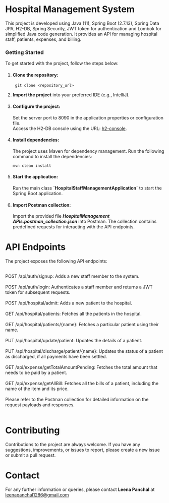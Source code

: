 # Hospital Management System

This project is developed using Java (11), Spring Boot (2.7.13), Spring Data JPA, H2-DB, Spring Security, JWT token for authentication and Lombok for simplified Java code generation. It provides an API for managing hospital staff, patients, expenses, and billing.

<h3>Getting Started</h3>

To get started with the project, follow the steps below:

1. <h4>Clone the repository:</h4>

      <code> git clone <repository_url> </code>

2. <strong>Import the project</strong> into your preferred IDE (e.g., IntelliJ).

3. <h4>Configure the project:</h4>
      Set the server port to 8090 in the application properties or configuration file.<br>
      Access the H2-DB console using the URL: 
      <a href="http://localhost:8090/h2-console/">h2-console</a>.

4. <h4>Install dependencies:</h4>
    The project uses Maven for dependency management. Run the following command to install the dependencies:

       mvn clean install 

5. <h4>Start the application:</h4>
    Run the main class <b>`HospitalStaffManagementApplication`</b> to start the Spring Boot application.

7. <h4>Import Postman collection:</h4>
    Import the provided file <b><i>HospitalManagement APIs.postman_collection.json</i></b> into Postman.
    The collection contains predefined requests for interacting with the API endpoints.


<h1>API Endpoints</h1>
The project exposes the following API endpoints:<br><br>

POST /api/auth/signup: Adds a new staff member to the system.<br><br>
POST /api/auth/login: Authenticates a staff member and returns a JWT token for subsequent requests.<br><br>
POST /api/hospital/admit: Adds a new patient to the hospital.<br><br>
GET /api/hospital/patients: Fetches all the patients in the hospital.<br><br>
GET /api/hospital/patients/{name}: Fetches a particular patient using their name.<br><br>
PUT /api/hospital/update/patient: Updates the details of a patient.<br><br>
PUT /api/hospital/discharge/patient/{name}: Updates the status of a patient as discharged, if all payments have been settled.<br><br>
GET /api/expense/getTotalAmountPending: Fetches the total amount that needs to be paid by a patient.<br><br>
GET /api/expense/getAllBill: Fetches all the bills of a patient, including the name of the item and its price.<br><br>
Please refer to the Postman collection for detailed information on the request payloads and responses.<br><br>

<h1>Contributing</h1>
  Contributions to the project are always welcome. If you have any suggestions, improvements, or issues to report, please create a new   
  issue or submit a pull request.

<h1>Contact</h1>
  For any further information or queries, please contact <strong>Leena Panchal</strong> at <a href="mailto:leenapanchal1286@gmail.com?">leenapanchal1286@gmail.com</a>
